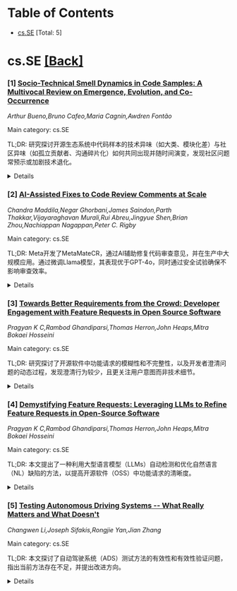 <div id=toc></div>

# Table of Contents

- [cs.SE](#cs.SE) [Total: 5]


<div id='cs.SE'></div>

# cs.SE [[Back]](#toc)

### [1] [Socio-Technical Smell Dynamics in Code Samples: A Multivocal Review on Emergence, Evolution, and Co-Occurrence](https://arxiv.org/abs/2507.13481)
*Arthur Bueno,Bruno Cafeo,Maria Cagnin,Awdren Fontão*

Main category: cs.SE

TL;DR: 研究探讨开源生态系统中代码样本的技术异味（如大类、模块化差）与社区异味（如孤立贡献者、沟通碎片化）如何共同出现并随时间演变，发现社区问题常预示或加剧技术退化。


<details>
  <summary>Details</summary>
Motivation: 代码样本在开源生态中虽重要但管理松散，技术与社会问题交织影响其质量，需探究其动态关系。

Method: 采用多声文献综述法，分析30篇学术论文和17篇实践导向资料（2013-2024），主题合成识别异味动态模式。

Result: 发现9种模式，社区异味常先于或强化技术退化，如“无线电静默”和集中所有权与结构问题相关。

Conclusion: 社区功能障碍预示可维护性下降，需针对共享教学工具体制轻量级治理机制。

Abstract: Code samples play a pivotal role in open-source ecosystems (OSSECO), serving
as lightweight artifacts that support knowledge transfer, onboarding, and
framework adoption. Despite their instructional relevance, these samples are
often governed informally, with minimal review and unclear ownership, which
increases their exposure to socio-technical degradation. In this context, the
co-occurrence and longitudinal interplay of code smells (e.g., large classes,
poor modularity) and community smells (e.g., lone contributors, fragmented
communication) become particularly critical. While each type of smell has been
studied in isolation, little is known about how community-level dysfunctions
anticipate or exacerbate technical anomalies in code samples over time. This
study investigates how code and community smells emerge, co-occur, and evolve
within code samples maintained in OSSECOs. A Multivocal Literature Review
protocol was applied, encompassing 30 peer-reviewed papers and 17
practitioner-oriented sources (2013-2024). Thematic synthesis was conducted to
identify recurring socio-technical patterns related to smell dynamics. Nine
patterns were identified, showing that community smells often precede or
reinforce technical degradation in code samples. Symptoms such as "radio
silence" and centralized ownership were frequently associated with persistent
structural anomalies. Additionally, limited onboarding, the absence of
continuous refactoring, and informal collaboration emerged as recurring
conditions for smell accumulation. Conclusion: In OSSECOs, particularly within
code samples, community-level dysfunctions not only correlate with but often
signal maintainability decay. These findings underscore the need for
socio-technical quality indicators and lightweight governance mechanisms
tailored to shared instructional artifacts.

</details>


### [2] [AI-Assisted Fixes to Code Review Comments at Scale](https://arxiv.org/abs/2507.13499)
*Chandra Maddila,Negar Ghorbani,James Saindon,Parth Thakkar,Vijayaraghavan Murali,Rui Abreu,Jingyue Shen,Brian Zhou,Nachiappan Nagappan,Peter C. Rigby*

Main category: cs.SE

TL;DR: Meta开发了MetaMateCR，通过AI辅助修复代码审查意见，并在生产中大规模应用。通过微调Llama模型，其表现优于GPT-4o，同时通过安全试验确保不影响审查效率。


<details>
  <summary>Details</summary>
Motivation: 解决Meta每周数万条代码审查意见的处理问题，提高效率。

Method: 使用64k数据点微调Llama模型，进行离线测试和安全试验后投入生产。

Result: LargeLSFT模型离线测试中准确率68%，优于GPT-4o 9个百分点；生产中应用率19.7%，提升9.2个百分点。

Conclusion: MetaMateCR成功展示了AI辅助修复代码审查意见的潜力，同时强调了安全试验的重要性。

Abstract: Aim. There are 10s of thousands of code review comments each week at Meta. We
developed Metamate for Code Review (MetaMateCR) that provides AI-assisted fixes
for reviewer comments in production at scale.
  Method. We developed an internal benchmark of 64k <review comment, patch>
data points to fine-tune Llama models. Once our models achieve reasonable
offline results, we roll them into production. To ensure that our AI-assisted
fixes do not negatively impact the time it takes to do code reviews, we conduct
randomized controlled safety trials as well as full production experiments.
  Offline Results. As a baseline, we compare GPT-4o to our small and large
Llama models. In offline results, our LargeLSFT model creates an exact match
patch 68% of the time outperforming GPT-4o by 9 percentage points (pp). The
internal models also use more modern Hack functions when compared to the PHP
functions suggested by GPT-4o.
  Safety Trial. When we roll MetaMateCR into production in a safety trial that
compares no AI patches with AI patch suggestions, we see a large regression
with reviewers taking over 5% longer to conduct reviews. After investigation,
we modify the UX to only show authors the AI patches, and see no regressions in
the time for reviews.
  Production. When we roll LargeLSFT into production, we see an
ActionableToApplied rate of 19.7%, which is a 9.2pp improvement over GPT-4o.
Our results illustrate the importance of safety trials in ensuring that AI does
not inadvertently slow down engineers, and a successful review comment to AI
patch product running at scale.

</details>


### [3] [Towards Better Requirements from the Crowd: Developer Engagement with Feature Requests in Open Source Software](https://arxiv.org/abs/2507.13553)
*Pragyan K C,Rambod Ghandiparsi,Thomas Herron,John Heaps,Mitra Bokaei Hosseini*

Main category: cs.SE

TL;DR: 研究探讨了开源软件中功能请求的模糊性和不完整性，以及开发者澄清问题的动态过程，发现澄清行为较少，且更关注用户意图而非技术细节。


<details>
  <summary>Details</summary>
Motivation: 功能请求常因自然语言表达模糊或不完整导致误解，影响软件质量，但开发者澄清过程的实践尚不明确。

Method: 通过分析开源软件平台上的功能请求和开发者澄清对话，研究其动态和模式。

Result: 功能请求普遍存在模糊性和不完整性，开发者较少明确澄清，更注重项目目标和用户意图。

Conclusion: 研究揭示了澄清行为的模式，有助于改进用户与开发者的协作，优化功能请求处理实践。

Abstract: As user demands evolve, effectively incorporating feature requests is crucial
for maintaining software relevance and user satisfaction. Feature requests,
typically expressed in natural language, often suffer from ambiguity or
incomplete information due to communication gaps or the requester's limited
technical expertise. These issues can lead to misinterpretation, faulty
implementation, and reduced software quality. While seeking clarification from
requesters is a common strategy to mitigate these risks, little is known about
how developers engage in this clarification process in practice-how they
formulate clarifying questions, seek technical or contextual details, align on
goals and use cases, or decide to close requests without attempting
clarification. This study investigates how feature requests are prone to NL
defects (i.e. ambiguous or incomplete) and the conversational dynamics of
clarification in open-source software (OSS) development, aiming to understand
how developers handle ambiguous or incomplete feature requests. Our findings
suggest that feature requests published on the OSS platforms do possess
ambiguity and incompleteness, and in some cases, both. We also find that
explicit clarification for the resolution of these defects is uncommon;
developers usually focus on aligning with project goals rather than resolving
unclear text. When clarification occurs, it emphasizes understanding user
intent/goal and feasibility, rather than technical details. By characterizing
the dynamics of clarification in open-source issue trackers, this work
identifies patterns that can improve user-developer collaboration and inform
best practices for handling feature requests effectively.

</details>


### [4] [Demystifying Feature Requests: Leveraging LLMs to Refine Feature Requests in Open-Source Software](https://arxiv.org/abs/2507.13555)
*Pragyan K C,Rambod Ghandiparsi,Thomas Herron,John Heaps,Mitra Bokaei Hosseini*

Main category: cs.SE

TL;DR: 本文提出了一种利用大型语言模型（LLMs）自动检测和优化自然语言（NL）缺陷的方法，以提高开源软件（OSS）中功能请求的清晰度。


<details>
  <summary>Details</summary>
Motivation: 软件应用需求快速增长，但用户提供的功能请求常因模糊和不完整而难以处理，传统验证方法在分散环境中不适用。

Method: 利用LLMs自动识别模糊和不完整的请求，并生成澄清问题（CQs）以改进请求。

Result: 方法在真实OSS功能请求上验证，并与人工标注对比，同时通过开发者访谈了解NL缺陷的影响。

Conclusion: 该方法有效提升了功能请求的清晰度，为开发者提供了实用工具。

Abstract: The growing popularity and widespread use of software applications (apps)
across various domains have driven rapid industry growth. Along with this
growth, fast-paced market changes have led to constantly evolving software
requirements. Such requirements are often grounded in feature requests and
enhancement suggestions, typically provided by users in natural language (NL).
However, these requests often suffer from defects such as ambiguity and
incompleteness, making them challenging to interpret. Traditional validation
methods (e.g., interviews and workshops) help clarify such defects but are
impractical in decentralized environments like open-source software (OSS),
where change requests originate from diverse users on platforms like GitHub.
This paper proposes a novel approach leveraging Large Language Models (LLMs) to
detect and refine NL defects in feature requests. Our approach automates the
identification of ambiguous and incomplete requests and generates clarification
questions (CQs) to enhance their usefulness for developers. To evaluate its
effectiveness, we apply our method to real-world OSS feature requests and
compare its performance against human annotations. In addition, we conduct
interviews with GitHub developers to gain deeper insights into their
perceptions of NL defects, the strategies they use to address these defects,
and the impact of defects on downstream software engineering (SE) tasks.

</details>


### [5] [Testing Autonomous Driving Systems -- What Really Matters and What Doesn't](https://arxiv.org/abs/2507.13661)
*Changwen Li,Joseph Sifakis,Rongjie Yan,Jian Zhang*

Main category: cs.SE

TL;DR: 本文探讨了自动驾驶系统（ADS）测试方法的有效性和有效性验证问题，指出当前方法存在不足，并提出改进方向。


<details>
  <summary>Details</summary>
Motivation: 当前自动驾驶系统的测试方法缺乏统一标准，无法准确评估其重要性和贡献。本文旨在解决这一问题。

Method: 提出一个比较测试方法的框架，分析其有效性和有效性验证，并研究测试结果与自动驾驶设计的关系。

Result: 发现许多测试方法未能满足有效性和有效性验证要求，且测试结果高度依赖于自动驾驶的设计方式。

Conclusion: 当前技术下无法对自动驾驶核心属性提供足够保证，建议开发时注重合理性和确定性。

Abstract: Despite extensive research, the testing of autonomous driving systems (ADS)
landscape remains fragmented, and there is currently no basis for an informed
technical assessment of the importance and contribution of the current state of
the art. This paper attempts to address this problem by exploring two
complementary aspects.
  First, it proposes a framework for comparing existing test methods in terms
of their intrinsic effectiveness and validity. It shows that many methods do
not meet both of these requirements. Either because they are based on criteria
that do not allow for rapid, inexpensive, and comprehensive detection of
failures, or because the degree of validity of the properties tested cannot be
accurately estimated. In particular, it is shown that most critical test
methods do not take into account the nominal operational capabilities of
autopilots and generate scenarios that are impossible for the tested vehicles
to handle, resulting in unjustified rejections.
  Secondly, the paper shows that test effectiveness and validity are highly
dependent on how autopilots are designed: how they choose between different
control policies to perform maneuvers, as well as on the reproducibility of the
results. In fact, most test methods take for granted two principles underlying
traditional methods, but do not generally apply to ADS. We maintain that the
absence of rationality and determinacy significantly impairs the effectiveness
and validity of test methods, and provide test results on eight open
autopilots, in which most do not satisfy these properties, thereby illustrating
this fact.
  We conclude that under the current state of the art, it is impossible to
obtain strong enough guarantees for essential autopilot properties and
recommend that autopilots be developed with a view to both rationality and
determinacy.

</details>
